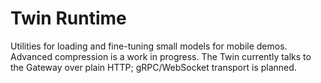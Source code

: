 # Twin Runtime

Utilities for loading and fine-tuning small models for mobile demos. Advanced compression is a work in progress. The Twin currently talks to the Gateway over plain HTTP; gRPC/WebSocket transport is planned.
